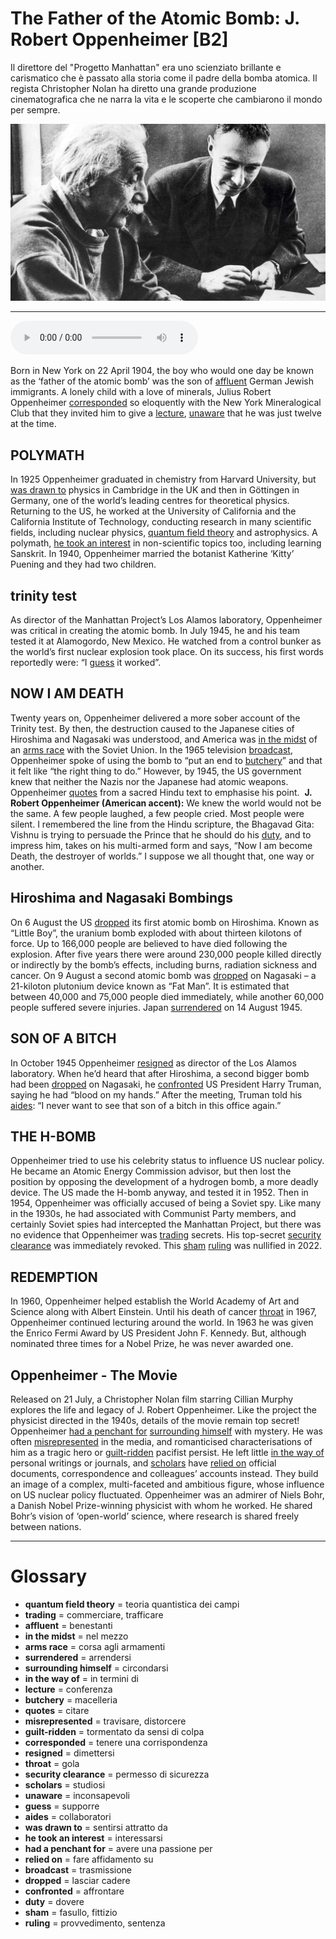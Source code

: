 # The Father of the Atomic Bomb: J. Robert Oppenheimer   [B2]

Il direttore del "Progetto Manhattan" era uno scienziato brillante e carismatico che è passato alla storia come il padre della bomba atomica. Il regista Christopher Nolan ha diretto una grande produzione cinematografica che ne narra la vita e le scoperte che cambiarono il mondo per sempre.

![](The%20Father%20of%20the%20Atomic%20Bomb%20J.%20Robert%20Oppenheimer.jpg)

--------------

<div>
<audio controls autoplay>
    <source src="https://raw.githubusercontent.com/dartie/knowledge-base/main/English/SpeakUp/2023-07/The%20Father%20of%20the%20Atomic%20Bomb%20J.%20Robert%20Oppenheimer.mp3" type="audio/mpeg">
</audio>
</div>


Born in New York on 22 April 1904, the boy who would one day be known as the ‘father of the atomic bomb’ was the son of [affluent](## "benestanti") German Jewish immigrants. A lonely child with a love of minerals, Julius Robert Oppenheimer [corresponded](## "tenere una corrispondenza") so eloquently with the New York Mineralogical Club that they invited him to give a [lecture](## "conferenza"), [unaware](## "inconsapevoli") that he was just twelve at the time. 

## POLYMATH
In 1925 Oppenheimer graduated in chemistry from Harvard University, but [was drawn to](## "sentirsi attratto da") physics in Cambridge in the UK and then in Göttingen in Germany, one of the world’s leading centres for theoretical physics. Returning to the US, he worked at the University of California and the California Institute of Technology, conducting research in many scientific fields, including nuclear physics, [quantum field theory](## "teoria quantistica dei campi") and astrophysics. A polymath, [he took an interest](## "interessarsi") in non-scientific topics too, including learning Sanskrit. In 1940, Oppenheimer married the botanist Katherine ‘Kitty’ Puening and they had two children. 

## trinity test
As director of the Manhattan Project’s Los Alamos laboratory, Oppenheimer was critical in creating the atomic bomb. In July 1945, he and his team tested it at Alamogordo, New Mexico. He watched from a control bunker as the world’s first nuclear explosion took place. On its success, his first words reportedly were: “I [guess](## "supporre") it worked”. 

## NOW I AM DEATH
Twenty years on, Oppenheimer delivered a more sober account of the Trinity test. By then, the destruction caused to the Japanese cities of Hiroshima and Nagasaki was understood, and America was [in the midst](## "nel mezzo") of an [arms race](## "corsa agli armamenti") with the Soviet Union. In the 1965 television [broadcast](## "trasmissione"), Oppenheimer spoke of using the bomb to “put an end to [butchery](## "macelleria")” and that it felt like “the right thing to do.” However, by 1945, the US government knew that neither the Nazis nor the Japanese had atomic weapons. Oppenheimer [quotes](## "citare") from a sacred Hindu text to emphasise his point. 
**J. Robert Oppenheimer (American accent):** We knew the world would not be the same. A few people laughed, a few people cried. Most people were silent. I remembered the line from the Hindu scripture, the Bhagavad Gita: Vishnu is trying to persuade the Prince that he should do his [duty](## "dovere"), and to impress him, takes on his multi-armed form and says, “Now I am become Death, the destroyer of worlds.” I suppose we all thought that, one way or another.

## Hiroshima and Nagasaki Bombings
On 6 August the US [dropped](## "lasciar cadere") its first atomic bomb on Hiroshima. Known as “Little Boy”, the uranium bomb exploded with about thirteen kilotons of force. Up to 166,000 people are believed to have died following the explosion. After five years there were around 230,000 people killed directly or indirectly by the bomb’s effects, including burns, radiation sickness and cancer. On 9 August a second atomic bomb was [dropped](## "lasciar cadere") on Nagasaki – a 21-kiloton plutonium device known as “Fat Man”. It is estimated that between 40,000 and 75,000 people died immediately, while another 60,000 people suffered severe injuries. Japan [surrendered](## "arrendersi") on 14 August 1945.

## SON OF A BITCH
In October 1945 Oppenheimer [resigned](## "dimettersi") as director of the Los Alamos laboratory. When he’d heard that after Hiroshima, a second bigger bomb had been [dropped](## "lasciar cadere") on Nagasaki, he [confronted](## "affrontare") US President Harry Truman, saying he had “blood on my hands.” After the meeting, Truman told his [aides](## "collaboratori"): “I never want to see that son of a bitch in this office again.”

## THE H-BOMB
Oppenheimer tried to use his celebrity status to influence US nuclear policy. He became an Atomic Energy Commission advisor, but then lost the position by opposing the development of a hydrogen bomb, a more deadly device. The US made the H-bomb anyway, and tested it in 1952.
Then in 1954, Oppenheimer was officially accused of being a Soviet spy. Like many in the 1930s, he had associated with Communist Party members, and certainly Soviet spies had intercepted the Manhattan Project, but there was no evidence that Oppenheimer was [trading](## "commerciare, trafficare") secrets. His top-secret [security clearance](## "permesso di sicurezza") was immediately revoked. This [sham](## "fasullo, fittizio") [ruling](## "provvedimento, sentenza") was nullified in 2022.

## REDEMPTION
In 1960, Oppenheimer helped establish the World Academy of Art and Science along with Albert Einstein. Until his death of cancer [throat](## "gola") in 1967, Oppenheimer continued lecturing around the world. In 1963 he was given the Enrico Fermi Award by US President John F. Kennedy. But, although nominated three times for a Nobel Prize, he was never awarded one.

## Oppenheimer - The Movie
Released on 21 July, a Christopher Nolan film starring Cillian Murphy explores the life and legacy of J. Robert Oppenheimer. Like the project the physicist directed in the 1940s, details of the movie remain top secret! Oppenheimer [had a penchant for](## "avere una passione per") [surrounding himself](## "circondarsi") with mystery. He was often [misrepresented](## "travisare, distorcere") in the media, and romanticised characterisations of him as a tragic hero or [guilt-ridden](## "tormentato da sensi di colpa") pacifist persist. He left little [in the way of](## "in termini di") personal writings or journals, and [scholars](## "studiosi") have [relied on](## "fare affidamento su") official documents, correspondence and colleagues’ accounts instead. They build an image of a complex, multi-faceted and ambitious figure, whose influence on US nuclear policy fluctuated. Oppenheimer was an admirer of Niels Bohr, a Danish Nobel Prize-winning physicist with whom he worked. He shared Bohr’s vision of ‘open-world’ science, where research is shared freely between nations.

--------------

<div style = "display:block; clear:both; page-break-after:always;"></div>

# Glossary
* **quantum field theory** = teoria quantistica dei campi
* **trading** = commerciare, trafficare
* **affluent** = benestanti
* **in the midst** = nel mezzo
* **arms race** = corsa agli armamenti
* **surrendered** = arrendersi
* **surrounding himself** = circondarsi
* **in the way of** = in termini di
* **lecture** = conferenza
* **butchery** = macelleria
* **quotes** = citare
* **misrepresented** = travisare, distorcere
* **guilt-ridden** = tormentato da sensi di colpa
* **corresponded** = tenere una corrispondenza
* **resigned** = dimettersi
* **throat** = gola
* **security clearance** = permesso di sicurezza
* **scholars** = studiosi
* **unaware** = inconsapevoli
* **guess** = supporre
* **aides** = collaboratori
* **was drawn to** = sentirsi attratto da
* **he took an interest** = interessarsi
* **had a penchant for** = avere una passione per
* **relied on** = fare affidamento su
* **broadcast** = trasmissione
* **dropped** = lasciar cadere
* **confronted** = affrontare
* **duty** = dovere
* **sham** = fasullo, fittizio
* **ruling** = provvedimento, sentenza
